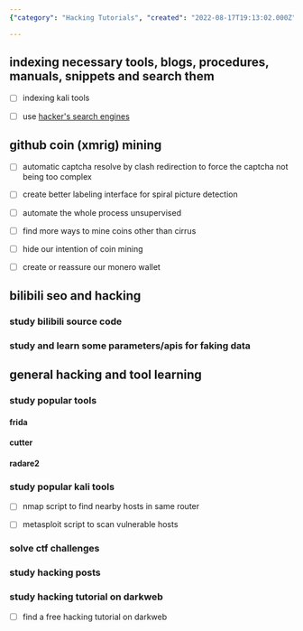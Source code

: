 ```yaml
---
{"category": "Hacking Tutorials", "created": "2022-08-17T19:13:02.000Z", "date": "2022-08-17 19:13:02", "description": "This article provides insights on locating free hacking tutorials and optimizing Hacking Schedules. It covers various indexing tools, search engines, GitHub coin mining, SEO enhancements, and utilizes popular hacking tools such as Frida, Cutter, Radare2, and solves CTF challenges.", "modified": "2022-09-02T02:46:29.632Z", "tags": ["schedule"], "title": "hacking schedules"}

---
```


## indexing necessary tools, blogs, procedures, manuals, snippets and search them

- [ ] indexing kali tools

- [ ] use [hacker's search engines](https://github.com/edoardottt/awesome-hacker-search-engines)

## github coin (xmrig) mining

- [ ] automatic captcha resolve by clash redirection to force the captcha not being too complex

- [ ] create better labeling interface for spiral picture detection

- [ ] automate the whole process unsupervised

- [ ] find more ways to mine coins other than cirrus

- [ ] hide our intention of coin mining

- [ ] create or reassure our monero wallet

## bilibili seo and hacking

### study bilibili source code

### study and learn some parameters/apis for faking data

## general hacking and tool learning

### study popular tools

#### frida

#### cutter

#### radare2

### study popular kali tools

- [ ] nmap script to find nearby hosts in same router

- [ ] metasploit script to scan vulnerable hosts

### solve ctf challenges

### study hacking posts

### study hacking tutorial on darkweb

- [ ] find a free hacking tutorial on darkweb
